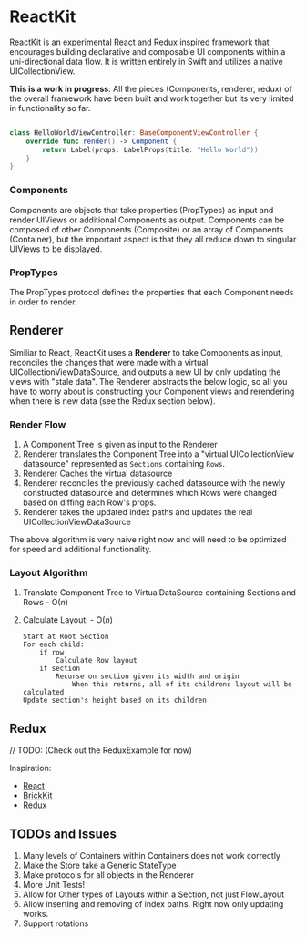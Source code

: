 # ReactKit
ReactKit is an experimental React and Redux inspired framework that encourages building declarative and composable UI components within a uni-directional data flow. It is written entirely in Swift and utilizes a native UICollectionView. 

**This is a work in progress**: All the pieces (Components, renderer, redux) of the overall framework have been built and work together but its very limited in functionality so far.

```swift

class HelloWorldViewController: BaseComponentViewController {
	override func render() -> Component {
		return Label(props: LabelProps(title: "Hello World"))
	}
}

```

### Components
Components are objects that take properties (PropTypes) as input and render UIViews or additional Components as output. Components can be composed of other Components  (Composite) or an array of Components (Container), but the important aspect is that they all reduce down to singular UIViews to be displayed.

### PropTypes
The PropTypes protocol defines the properties that each Component needs in order to render.

## Renderer
Similiar to React, ReactKit uses a **Renderer** to take Components as input, reconciles the changes that were made with a virtual UICollectionViewDataSource, and outputs a new UI by only updating the views with "stale data". The Renderer abstracts the below logic, so all you have to worry about is constructing your Component views and rerendering when there is new data (see the Redux section below).

### Render Flow
1. A Component Tree is given as input to the Renderer
2. Renderer translates the Component Tree into a "virtual UICollectionView datasource" represented as `Sections` containing `Rows`.
3. Renderer Caches the virtual datasource
4. Renderer reconciles the previously cached datasource with the newly constructed datasource and determines which Rows were changed based on diffing each Row's props.
5. Renderer takes the updated index paths and updates the real UICollectionViewDataSource

The above algorithm is very naive right now and will need to be optimized for speed and additional functionality.

### Layout Algorithm
1. Translate Component Tree to VirtualDataSource containing Sections and Rows - O(*n*)
2. Calculate Layout: - O(*n*)

	```
	Start at Root Section
	For each child:
	    if row
	        Calculate Row layout
	    if section
	        Recurse on section given its width and origin
	            When this returns, all of its childrens layout will be calculated
    Update section's height based on its children
    
	```

## Redux
// TODO: (Check out the ReduxExample for now)

Inspiration:

- [React](https://facebook.github.io/react/)
- [BrickKit](https://github.com/wayfair/brickkit-ios)
- [Redux](http://redux.js.org/)

## TODOs and Issues
1. Many levels of Containers within Containers does not work correctly
2. Make the Store take a Generic StateType
3. Make protocols for all objects in the Renderer
4. More Unit Tests!
5. Allow for Other types of Layouts within a Section, not just FlowLayout
6. Allow inserting and removing of index paths. Right now only updating works.
7. Support rotations
